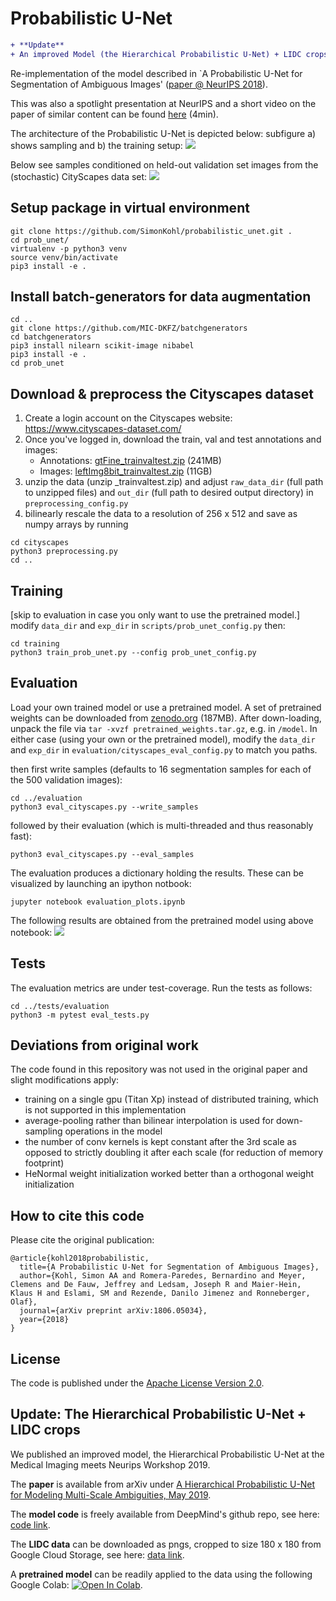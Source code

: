 # Probabilistic U-Net

```diff
+ **Update**
+ An improved Model (the Hierarchical Probabilistic U-Net) + LIDC crops now available. See below.
```

Re-implementation of the model described in `A Probabilistic U-Net for Segmentation of Ambiguous Images' ([paper @ NeurIPS 2018](https://arxiv.org/abs/1806.05034)).

This was also a spotlight presentation at NeurIPS and a short video on the paper of similar content can be found [here](https://youtu.be/-cfFxQWfFrA) (4min).

The architecture of the Probabilistic U-Net is depicted below: subfigure a) shows sampling and b) the training setup: 
![](assets/architecture.png)

Below see samples conditioned on held-out validation set images from the (stochastic) CityScapes data set:
![](assets/10_image_16_sample.gif)

## Setup package in virtual environment

```
git clone https://github.com/SimonKohl/probabilistic_unet.git .
cd prob_unet/
virtualenv -p python3 venv
source venv/bin/activate
pip3 install -e .
```

## Install batch-generators for data augmentation
```
cd ..
git clone https://github.com/MIC-DKFZ/batchgenerators
cd batchgenerators
pip3 install nilearn scikit-image nibabel
pip3 install -e .
cd prob_unet
```

## Download & preprocess the Cityscapes dataset

1) Create a login account on the Cityscapes website: https://www.cityscapes-dataset.com/
2) Once you've logged in, download the train, val and test annotations and images:
    - Annotations: [gtFine_trainvaltest.zip](https://www.cityscapes-dataset.com/file-handling/?packageID=1) (241MB)
    - Images: [leftImg8bit_trainvaltest.zip](https://www.cityscapes-dataset.com/file-handling/?packageID=3) (11GB)
3) unzip the data (unzip <name>_trainvaltest.zip) and adjust `raw_data_dir` (full path to unzipped files) and `out_dir` (full path to desired output directory) in `preprocessing_config.py`
4) bilinearly rescale the data to a resolution of 256 x 512 and save as numpy arrays by running
```
cd cityscapes
python3 preprocessing.py
cd ..
```

## Training

[skip to evaluation in case you only want to use the pretrained model.]  
modify `data_dir` and `exp_dir` in `scripts/prob_unet_config.py` then:
```
cd training
python3 train_prob_unet.py --config prob_unet_config.py
```

## Evaluation

Load your own trained model or use a pretrained model. A set of pretrained weights can be downloaded from [zenodo.org](https://zenodo.org/record/1419051#.W5utoOEzYUE) (187MB). After down-loading, unpack the file via
`tar -xvzf pretrained_weights.tar.gz`, e.g. in `/model`. In either case (using your own or the pretrained model), modify the `data_dir` and
`exp_dir` in `evaluation/cityscapes_eval_config.py` to match you paths.

then first write samples (defaults to 16 segmentation samples for each of the 500 validation images):
```
cd ../evaluation
python3 eval_cityscapes.py --write_samples
```
followed by their evaluation (which is multi-threaded and thus reasonably fast):
```
python3 eval_cityscapes.py --eval_samples
```
The evaluation produces a dictionary holding the results. These can be visualized by launching an ipython notbook:
```
jupyter notebook evaluation_plots.ipynb
```
The following results are obtained from the pretrained model using above notebook:
![](assets/validation_results.png) 

## Tests

The evaluation metrics are under test-coverage. Run the tests as follows:
```
cd ../tests/evaluation
python3 -m pytest eval_tests.py
```

## Deviations from original work

The code found in this repository was not used in the original paper and slight modifications apply:

- training on a single gpu (Titan Xp) instead of distributed training, which is not supported in this implementation
- average-pooling rather than bilinear interpolation is used for down-sampling operations in the model
- the number of conv kernels is kept constant after the 3rd scale as opposed to strictly doubling it after each scale (for reduction of memory footprint)
- HeNormal weight initialization worked better than a orthogonal weight initialization


## How to cite this code
Please cite the original publication:
```
@article{kohl2018probabilistic,
  title={A Probabilistic U-Net for Segmentation of Ambiguous Images},
  author={Kohl, Simon AA and Romera-Paredes, Bernardino and Meyer, Clemens and De Fauw, Jeffrey and Ledsam, Joseph R and Maier-Hein, Klaus H and Eslami, SM and Rezende, Danilo Jimenez and Ronneberger, Olaf},
  journal={arXiv preprint arXiv:1806.05034},
  year={2018}
}
```

## License
The code is published under the [Apache License Version 2.0](LICENSE).

## Update: The Hierarchical Probabilistic U-Net + LIDC crops

We published an improved model, the Hierarchical Probabilistic U-Net at the Medical Imaging meets Neurips Workshop 2019.

The **paper** is available from arXiv under [A Hierarchical Probabilistic U-Net for Modeling Multi-Scale Ambiguities, May 2019](https://arxiv.org/abs/1905.13077).

The **model code** is freely available from DeepMind's github repo, see here: [code link](https://github.com/deepmind/deepmind-research/tree/master/hierarchical_probabilistic_unet).

The **LIDC data** can be downloaded as pngs, cropped to size 180 x 180 from Google Cloud Storage, see here: [data link](https://pantheon.corp.google.com/storage/browser/hpunet-data/lidc_crops).

A **pretrained model** can be readily applied to the data using the following Google Colab: [![Open In Colab](https://colab.research.google.com/assets/colab-badge.svg)](https://colab.research.google.com/github/deepmind/deepmind-research/blob/master/hierarchical_probabilistic_unet/HPU_Net.ipynb).
